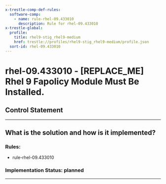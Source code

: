 ```yaml
---
x-trestle-comp-def-rules:
  software-comp:
    - name: rule-rhel-09.433010
      description: Rule for rhel-09.433010
x-trestle-global:
  profile:
    title: rhel9-stig_rhel9-medium
    href: trestle://profiles/rhel9-stig_rhel9-medium/profile.json
  sort-id: rhel-09.433010
---
```


# rhel-09.433010 - \[REPLACE_ME\] Rhel 9 Fapolicy Module Must Be Installed.

## Control Statement

______________________________________________________________________

## What is the solution and how is it implemented?

<!-- For implementation status enter one of: implemented, partial, planned, alternative, not-applicable -->

<!-- Note that the list of rules under ### Rules: is read-only and changes will not be captured after assembly to JSON -->

<!-- Add control implementation description here for control: rhel-09.433010 -->

### Rules:

  - rule-rhel-09.433010

### Implementation Status: planned

______________________________________________________________________
